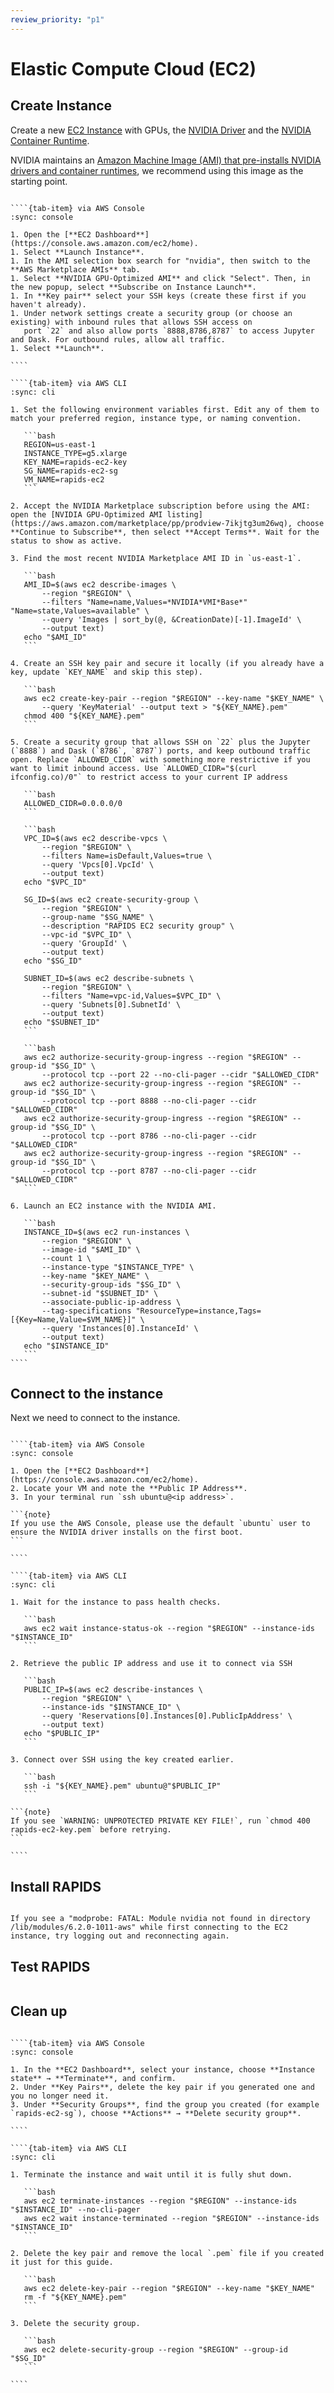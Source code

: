 ```yaml
---
review_priority: "p1"
---
```


# Elastic Compute Cloud (EC2)

## Create Instance

Create a new [EC2 Instance](https://aws.amazon.com/ec2/) with GPUs, the [NVIDIA Driver](https://www.nvidia.co.uk/Download/index.aspx) and the [NVIDIA Container Runtime](https://developer.nvidia.com/nvidia-container-runtime).

NVIDIA maintains an [Amazon Machine Image (AMI) that pre-installs NVIDIA drivers and container runtimes](https://aws.amazon.com/marketplace/pp/prodview-7ikjtg3um26wq), we recommend using this image as the starting point.

`````{tab-set}

````{tab-item} via AWS Console
:sync: console

1. Open the [**EC2 Dashboard**](https://console.aws.amazon.com/ec2/home).
1. Select **Launch Instance**.
1. In the AMI selection box search for "nvidia", then switch to the **AWS Marketplace AMIs** tab.
1. Select **NVIDIA GPU-Optimized AMI** and click "Select". Then, in the new popup, select **Subscribe on Instance Launch**.
1. In **Key pair** select your SSH keys (create these first if you haven't already).
1. Under network settings create a security group (or choose an existing) with inbound rules that allows SSH access on
   port `22` and also allow ports `8888,8786,8787` to access Jupyter and Dask. For outbound rules, allow all traffic.
1. Select **Launch**.

````

````{tab-item} via AWS CLI
:sync: cli

1. Set the following environment variables first. Edit any of them to match your preferred region, instance type, or naming convention.

   ```bash
   REGION=us-east-1
   INSTANCE_TYPE=g5.xlarge
   KEY_NAME=rapids-ec2-key
   SG_NAME=rapids-ec2-sg
   VM_NAME=rapids-ec2
   ```

2. Accept the NVIDIA Marketplace subscription before using the AMI: open the [NVIDIA GPU-Optimized AMI listing](https://aws.amazon.com/marketplace/pp/prodview-7ikjtg3um26wq), choose **Continue to Subscribe**, then select **Accept Terms**. Wait for the status to show as active.

3. Find the most recent NVIDIA Marketplace AMI ID in `us-east-1`.

   ```bash
   AMI_ID=$(aws ec2 describe-images \
       --region "$REGION" \
       --filters "Name=name,Values=*NVIDIA*VMI*Base*" "Name=state,Values=available" \
       --query 'Images | sort_by(@, &CreationDate)[-1].ImageId' \
       --output text)
   echo "$AMI_ID"
   ```

4. Create an SSH key pair and secure it locally (if you already have a key, update `KEY_NAME` and skip this step).

   ```bash
   aws ec2 create-key-pair --region "$REGION" --key-name "$KEY_NAME" \
       --query 'KeyMaterial' --output text > "${KEY_NAME}.pem"
   chmod 400 "${KEY_NAME}.pem"
   ```

5. Create a security group that allows SSH on `22` plus the Jupyter (`8888`) and Dask (`8786`, `8787`) ports, and keep outbound traffic open. Replace `ALLOWED_CIDR` with something more restrictive if you want to limit inbound access. Use `ALLOWED_CIDR="$(curl ifconfig.co)/0"` to restrict access to your current IP address

   ```bash
   ALLOWED_CIDR=0.0.0.0/0
   ```

   ```bash
   VPC_ID=$(aws ec2 describe-vpcs \
       --region "$REGION" \
       --filters Name=isDefault,Values=true \
       --query 'Vpcs[0].VpcId' \
       --output text)
   echo "$VPC_ID"

   SG_ID=$(aws ec2 create-security-group \
       --region "$REGION" \
       --group-name "$SG_NAME" \
       --description "RAPIDS EC2 security group" \
       --vpc-id "$VPC_ID" \
       --query 'GroupId' \
       --output text)
   echo "$SG_ID"

   SUBNET_ID=$(aws ec2 describe-subnets \
       --region "$REGION" \
       --filters "Name=vpc-id,Values=$VPC_ID" \
       --query 'Subnets[0].SubnetId' \
       --output text)
   echo "$SUBNET_ID"
   ```

   ```bash
   aws ec2 authorize-security-group-ingress --region "$REGION" --group-id "$SG_ID" \
       --protocol tcp --port 22 --no-cli-pager --cidr "$ALLOWED_CIDR"
   aws ec2 authorize-security-group-ingress --region "$REGION" --group-id "$SG_ID" \
       --protocol tcp --port 8888 --no-cli-pager --cidr "$ALLOWED_CIDR"
   aws ec2 authorize-security-group-ingress --region "$REGION" --group-id "$SG_ID" \
       --protocol tcp --port 8786 --no-cli-pager --cidr "$ALLOWED_CIDR"
   aws ec2 authorize-security-group-ingress --region "$REGION" --group-id "$SG_ID" \
       --protocol tcp --port 8787 --no-cli-pager --cidr "$ALLOWED_CIDR"
   ```

6. Launch an EC2 instance with the NVIDIA AMI.

   ```bash
   INSTANCE_ID=$(aws ec2 run-instances \
       --region "$REGION" \
       --image-id "$AMI_ID" \
       --count 1 \
       --instance-type "$INSTANCE_TYPE" \
       --key-name "$KEY_NAME" \
       --security-group-ids "$SG_ID" \
       --subnet-id "$SUBNET_ID" \
       --associate-public-ip-address \
       --tag-specifications "ResourceType=instance,Tags=[{Key=Name,Value=$VM_NAME}]" \
       --query 'Instances[0].InstanceId' \
       --output text)
   echo "$INSTANCE_ID"
   ```
````

`````

## Connect to the instance

Next we need to connect to the instance.

`````{tab-set}

````{tab-item} via AWS Console
:sync: console

1. Open the [**EC2 Dashboard**](https://console.aws.amazon.com/ec2/home).
2. Locate your VM and note the **Public IP Address**.
3. In your terminal run `ssh ubuntu@<ip address>`.

```{note}
If you use the AWS Console, please use the default `ubuntu` user to ensure the NVIDIA driver installs on the first boot.
```

````

````{tab-item} via AWS CLI
:sync: cli

1. Wait for the instance to pass health checks.

   ```bash
   aws ec2 wait instance-status-ok --region "$REGION" --instance-ids "$INSTANCE_ID"
   ```

2. Retrieve the public IP address and use it to connect via SSH

   ```bash
   PUBLIC_IP=$(aws ec2 describe-instances \
       --region "$REGION" \
       --instance-ids "$INSTANCE_ID" \
       --query 'Reservations[0].Instances[0].PublicIpAddress' \
       --output text)
   echo "$PUBLIC_IP"
   ```

3. Connect over SSH using the key created earlier.

   ```bash
   ssh -i "${KEY_NAME}.pem" ubuntu@"$PUBLIC_IP"
   ```

```{note}
If you see `WARNING: UNPROTECTED PRIVATE KEY FILE!`, run `chmod 400 rapids-ec2-key.pem` before retrying.
```

````

`````

## Install RAPIDS

```{include} ../../_includes/install-rapids-with-docker.md

```

```{note}
If you see a "modprobe: FATAL: Module nvidia not found in directory /lib/modules/6.2.0-1011-aws" while first connecting to the EC2 instance, try logging out and reconnecting again.
```

## Test RAPIDS

```{include} ../../_includes/test-rapids-docker-vm.md

```

## Clean up

`````{tab-set}

````{tab-item} via AWS Console
:sync: console

1. In the **EC2 Dashboard**, select your instance, choose **Instance state** → **Terminate**, and confirm.
2. Under **Key Pairs**, delete the key pair if you generated one and you no longer need it.
3. Under **Security Groups**, find the group you created (for example `rapids-ec2-sg`), choose **Actions** → **Delete security group**.

````

````{tab-item} via AWS CLI
:sync: cli

1. Terminate the instance and wait until it is fully shut down.

   ```bash
   aws ec2 terminate-instances --region "$REGION" --instance-ids "$INSTANCE_ID" --no-cli-pager
   aws ec2 wait instance-terminated --region "$REGION" --instance-ids "$INSTANCE_ID"
   ```

2. Delete the key pair and remove the local `.pem` file if you created it just for this guide.

   ```bash
   aws ec2 delete-key-pair --region "$REGION" --key-name "$KEY_NAME"
   rm -f "${KEY_NAME}.pem"
   ```

3. Delete the security group.

   ```bash
   aws ec2 delete-security-group --region "$REGION" --group-id "$SG_ID"
   ```

````

`````

```{relatedexamples}

```
